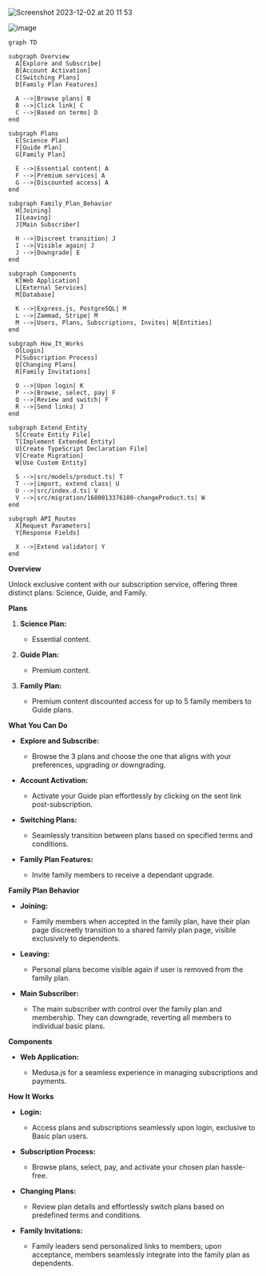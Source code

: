 ![Screenshot 2023-12-02 at 20 11 53](https://github.com/LuigiClemente/medusa_plugin/assets/110490237/68cc3f50-0c86-46e6-92a4-6ee4260700a7)

![image](https://github.com/LuigiClemente/medusa_plugin/assets/110490237/aade076d-c756-4d0e-9563-8e5df5d63bbc)

```mermaid
graph TD

subgraph Overview
  A[Explore and Subscribe]
  B[Account Activation]
  C[Switching Plans]
  D[Family Plan Features]

  A -->|Browse plans| B
  B -->|Click link| C
  C -->|Based on terms| D
end

subgraph Plans
  E[Science Plan]
  F[Guide Plan]
  G[Family Plan]

  E -->|Essential content| A
  F -->|Premium services| A
  G -->|Discounted access| A
end

subgraph Family_Plan_Behavior
  H[Joining]
  I[Leaving]
  J[Main Subscriber]

  H -->|Discreet transition| J
  I -->|Visible again| J
  J -->|Downgrade| E
end

subgraph Components
  K[Web Application]
  L[External Services]
  M[Database]

  K -->|Express.js, PostgreSQL| M
  L -->|Zammad, Stripe| M
  M -->|Users, Plans, Subscriptions, Invites| N[Entities]
end

subgraph How_It_Works
  O[Login]
  P[Subscription Process]
  Q[Changing Plans]
  R[Family Invitations]

  O -->|Upon login| K
  P -->|Browse, select, pay| F
  Q -->|Review and switch| F
  R -->|Send links| J
end

subgraph Extend_Entity
  S[Create Entity File]
  T[Implement Extended Entity]
  U[Create TypeScript Declaration File]
  V[Create Migration]
  W[Use Custom Entity]

  S -->|src/models/product.ts| T
  T -->|import, extend class| U
  U -->|src/index.d.ts| V
  V -->|src/migration/1680013376180-changeProduct.ts| W
end

subgraph API_Routes
  X[Request Parameters]
  Y[Response Fields]

  X -->|Extend validator| Y
end

```
**Overview**

Unlock exclusive content with our subscription service, offering three distinct plans: Science, Guide, and Family.

**Plans**

1. **Science Plan:**
    
    * Essential content.
2. **Guide Plan:**
    
    * Premium content.
3. **Family Plan:**
    
    * Premium content discounted access for up to 5 family members to Guide plans.

**What You Can Do**

* **Explore and Subscribe:**
    
    * Browse the 3 plans and choose the one that aligns with your preferences, upgrading or downgrading.
* **Account Activation:**
    
    * Activate your Guide plan effortlessly by clicking on the sent link post-subscription.
* **Switching Plans:**
    
    * Seamlessly transition between plans based on specified terms and conditions.
* **Family Plan Features:**
    
    * Invite family members to receive a dependant upgrade.

**Family Plan Behavior**

* **Joining:**
    
    * Family members when accepted in the family plan, have their plan page discreetly transition to a shared family plan page, visible exclusively to dependents.
* **Leaving:**
    
    * Personal plans become visible again if user is removed from the family plan.
* **Main Subscriber:**
    
    * The main subscriber with control over the family plan and membership. They can downgrade, reverting all members to individual basic plans.

**Components**

* **Web Application:**
    
    * Medusa.js for a seamless experience in managing subscriptions and payments.

**How It Works**

* **Login:**
    
    * Access plans and subscriptions seamlessly upon login, exclusive to Basic plan users.
* **Subscription Process:**
    
    * Browse plans, select, pay, and activate your chosen plan hassle-free.
* **Changing Plans:**
    
    * Review plan details and effortlessly switch plans based on predefined terms and conditions.
* **Family Invitations:**
    
    * Family leaders send personalized links to members; upon acceptance, members seamlessly integrate into the family plan as dependents.
